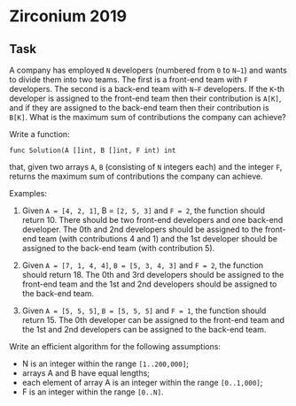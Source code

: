 # Zirconium 2019

## Task
A company has employed `N` developers (numbered from `0` to `N−1`) and wants to divide them into two teams. The first is a front-end team with `F` developers. The second is a back-end team with `N−F` developers. If the `K`-th developer is assigned to the front-end team then their contribution is `A[K]`, and if they are assigned to the back-end team then their contribution is `B[K]`. What is the maximum sum of contributions the company can achieve?

Write a function:

```
func Solution(A []int, B []int, F int) int
```

that, given two arrays `A`, `B` (consisting of `N` integers each) and the integer `F`, returns the maximum sum of contributions the company can achieve.

Examples:

1. Given `A = [4, 2, 1]`, B = `[2, 5, 3]` and `F = 2`, the function should return 10. There should be two front-end developers and one back-end developer. The 0th and 2nd developers should be assigned to the front-end team (with contributions 4 and 1) and the 1st developer should be assigned to the back-end team (with contribution 5).

2. Given `A = [7, 1, 4, 4]`, `B = [5, 3, 4, 3]` and `F = 2`, the function should return 18. The 0th and 3rd developers should be assigned to the front-end team and the 1st and 2nd developers should be assigned to the back-end team.

3. Given `A = [5, 5, 5]`, `B = [5, 5, 5]` and `F = 1`, the function should return 15. The 0th developer can be assigned to the front-end team and the 1st and 2nd developers can be assigned to the back-end team.

Write an efficient algorithm for the following assumptions:

* N is an integer within the range `[1..200,000]`;
* arrays A and B have equal lengths;
* each element of array A is an integer within the range `[0..1,000]`;
* F is an integer within the range `[0..N]`.